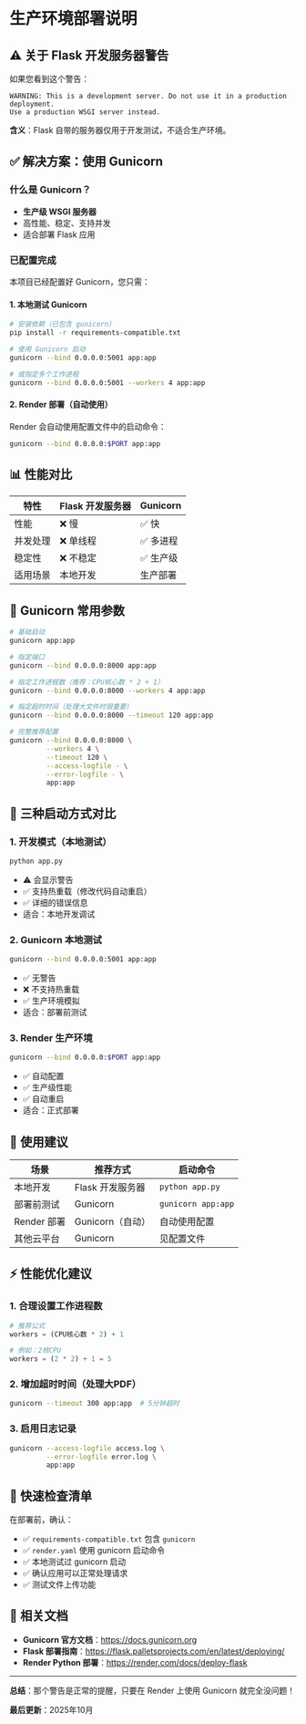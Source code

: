 # 生产环境部署说明

## ⚠️ 关于 Flask 开发服务器警告

如果您看到这个警告：
```
WARNING: This is a development server. Do not use it in a production deployment. 
Use a production WSGI server instead.
```

**含义**：Flask 自带的服务器仅用于开发测试，不适合生产环境。

## ✅ 解决方案：使用 Gunicorn

### 什么是 Gunicorn？
- **生产级 WSGI 服务器**
- 高性能、稳定、支持并发
- 适合部署 Flask 应用

### 已配置完成
本项目已经配置好 Gunicorn，您只需：

#### 1. 本地测试 Gunicorn
```bash
# 安装依赖（已包含 gunicorn）
pip install -r requirements-compatible.txt

# 使用 Gunicorn 启动
gunicorn --bind 0.0.0.0:5001 app:app

# 或指定多个工作进程
gunicorn --bind 0.0.0.0:5001 --workers 4 app:app
```

#### 2. Render 部署（自动使用）
Render 会自动使用配置文件中的启动命令：
```bash
gunicorn --bind 0.0.0.0:$PORT app:app
```

## 📊 性能对比

| 特性 | Flask 开发服务器 | Gunicorn |
|------|-----------------|----------|
| 性能 | ❌ 慢 | ✅ 快 |
| 并发处理 | ❌ 单线程 | ✅ 多进程 |
| 稳定性 | ❌ 不稳定 | ✅ 生产级 |
| 适用场景 | 本地开发 | 生产部署 |

## 🔧 Gunicorn 常用参数

```bash
# 基础启动
gunicorn app:app

# 指定端口
gunicorn --bind 0.0.0.0:8000 app:app

# 指定工作进程数（推荐：CPU核心数 * 2 + 1）
gunicorn --bind 0.0.0.0:8000 --workers 4 app:app

# 指定超时时间（处理大文件时很重要）
gunicorn --bind 0.0.0.0:8000 --timeout 120 app:app

# 完整推荐配置
gunicorn --bind 0.0.0.0:8000 \
         --workers 4 \
         --timeout 120 \
         --access-logfile - \
         --error-logfile - \
         app:app
```

## 📝 三种启动方式对比

### 1. 开发模式（本地测试）
```bash
python app.py
```
- ⚠️ 会显示警告
- ✅ 支持热重载（修改代码自动重启）
- ✅ 详细的错误信息
- 适合：本地开发调试

### 2. Gunicorn 本地测试
```bash
gunicorn --bind 0.0.0.0:5001 app:app
```
- ✅ 无警告
- ❌ 不支持热重载
- ✅ 生产环境模拟
- 适合：部署前测试

### 3. Render 生产环境
```bash
gunicorn --bind 0.0.0.0:$PORT app:app
```
- ✅ 自动配置
- ✅ 生产级性能
- ✅ 自动重启
- 适合：正式部署

## 🎯 使用建议

| 场景 | 推荐方式 | 启动命令 |
|------|---------|---------|
| 本地开发 | Flask 开发服务器 | `python app.py` |
| 部署前测试 | Gunicorn | `gunicorn app:app` |
| Render 部署 | Gunicorn（自动） | 自动使用配置 |
| 其他云平台 | Gunicorn | 见配置文件 |

## ⚡ 性能优化建议

### 1. 合理设置工作进程数
```python
# 推荐公式
workers = (CPU核心数 * 2) + 1

# 例如：2核CPU
workers = (2 * 2) + 1 = 5
```

### 2. 增加超时时间（处理大PDF）
```bash
gunicorn --timeout 300 app:app  # 5分钟超时
```

### 3. 启用日志记录
```bash
gunicorn --access-logfile access.log \
         --error-logfile error.log \
         app:app
```

## 🚀 快速检查清单

在部署前，确认：

- ✅ `requirements-compatible.txt` 包含 `gunicorn`
- ✅ `render.yaml` 使用 gunicorn 启动命令
- ✅ 本地测试过 gunicorn 启动
- ✅ 确认应用可以正常处理请求
- ✅ 测试文件上传功能

## 📖 相关文档

- **Gunicorn 官方文档**：https://docs.gunicorn.org
- **Flask 部署指南**：https://flask.palletsprojects.com/en/latest/deploying/
- **Render Python 部署**：https://render.com/docs/deploy-flask

---

**总结**：那个警告是正常的提醒，只要在 Render 上使用 Gunicorn 就完全没问题！

**最后更新**：2025年10月

